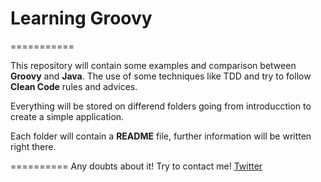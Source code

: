 # Learning Groovy
===========

This repository will contain some examples and comparison between **Groovy** and **Java**. The use of some techniques like TDD and try to follow __Clean Code__ rules and advices.

Everything will be stored on differend folders going from introducction to create a simple application.

Each folder will contain a **README** file, further information will be written right there.

==========
Any doubts about it! Try to contact me! [Twitter](http://twitter.com/jresendiz27)
